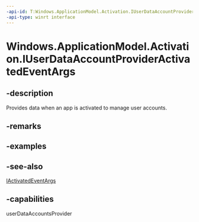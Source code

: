 ```yaml
---
-api-id: T:Windows.ApplicationModel.Activation.IUserDataAccountProviderActivatedEventArgs
-api-type: winrt interface
---
```


<!-- Interface syntax.
public interface IUserDataAccountProviderActivatedEventArgs : Windows.ApplicationModel.Activation.IActivatedEventArgs
-->

# Windows.ApplicationModel.Activation.IUserDataAccountProviderActivatedEventArgs

## -description
Provides data when an app is activated to manage user accounts.

## -remarks

## -examples

## -see-also
[IActivatedEventArgs](iactivatedeventargs.md)

## -capabilities
userDataAccountsProvider